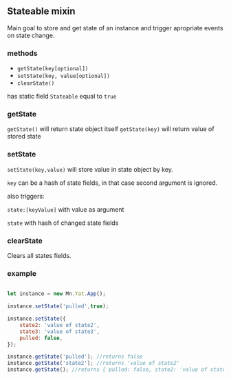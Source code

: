 ## Stateable mixin
Main goal to store and get state of an instance and trigger apropriate events on state change.

### methods
* `getState(key[optional])`
* `setState(key, value[optional])`
* `clearState()`

has static field `Stateable` equal to `true`

### getState
`getState()` will return state object itself
`getState(key)` will return value of stored state

### setState
`setState(key,value)` will store value in state object by key.

`key` can be a hash of state fields, in that case second argument is ignored.

also triggers: 

`state:[keyValue]` with value as argument

`state` with hash of changed state fields

### clearState
Clears all states fields.

### example

```js

let instance = new Mn.Yat.App();

instance.setState('pulled',true);

instance.setState({
	state2: 'value of state2',
	state3: 'value of state3',
	pulled: false,
});

instance.getState('pulled'); //returns false
instance.getState('state2'); //returns 'value of state2'
instance.getState(); //returns { pulled: false, state2: 'value of state2', state3: 'value of state3' }

```

